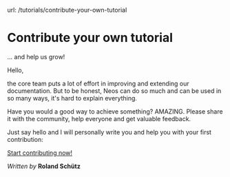 url: /tutorials/contribute-your-own-tutorial
# Contribute your own tutorial

... and help us grow!

Hello,

the core team puts a lot of effort in improving and extending our documentation. But to be honest, Neos can do so much and can be used in so many ways, it's hard to explain everything.

Have you would a good way to achieve something? AMAZING. Please share it with the community, help everyone and get valuable feedback.

Just say hello and I will personally write you and help you with your first contribution:

[Start contributing now!](mailto:roland@neos.io?subject=Contributing%20to%20Neos%20Docs&body=Hello%2C%0A%0Aplease%20create%20a%20Neos%20Docs%20account%20for%20myself%2C%20so%20I%20can%20improve%20the%20documentation.%0A%0ABest%20regards)

_Written by_ **Roland Schütz**